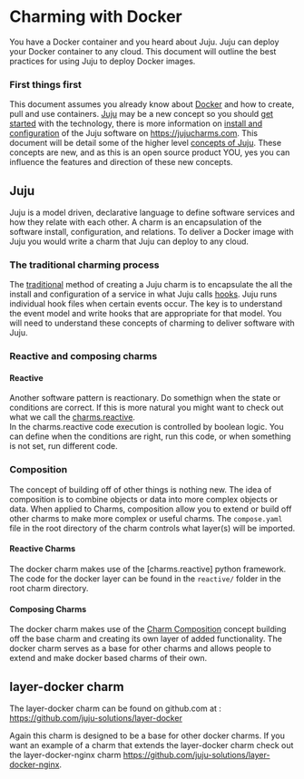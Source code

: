 # Charming with Docker
You have a Docker container and you heard about Juju.  Juju can deploy your
Docker container to any cloud. This document will outline the best practices
for using Juju to deploy Docker images.

### First things first
This document assumes you already know about [Docker](http://docker.com) and
how to create, pull and use containers.
[Juju](https://jujucharms.com/docs/stable/about-juju) may be a new
concept so you should [get started](https://jujucharms.com/get-started)
with the technology, there is more information on
[install and configuration](https://jujucharms.com/docs/stable/getting-started)
of the Juju software on <https://jujucharms.com>.  This document will be
detail some of the higher level
[concepts of Juju](https://jujucharms.com/docs/stable/glossary).  These
concepts are new, and as this is an open source product YOU, yes you can
influence the features and direction of these new concepts.

## Juju
Juju is a model driven, declarative language to define software services and
how they relate with each other. A charm is an encapsulation of the software
install, configuration, and relations. To deliver a Docker image with Juju you
would write a charm that Juju can deploy to any cloud.

### The traditional charming process
The [traditional](https://jujucharms.com/docs/master/authors-charm-writing)
method of creating a Juju charm is to encapsulate the all the
install and configuration of a service in what Juju calls
[hooks](https://jujucharms.com/docs/stable/authors-charm-hooks). Juju runs
individual hook files when certain events occur.  The key is to understand the
event model and write hooks that are appropriate for that model.  You will need
to understand these concepts of charming to deliver software with Juju.

### Reactive and composing charms
#### Reactive
Another software pattern is reactionary.  Do somethign when the state or
conditions are correct.  If this is more natural you might want to check out
what we call the [charms.reactive](http://pythonhosted.org/charms.reactive/).  
In the charms.reactive code execution is controlled by boolean logic.
You can define when the conditions are right, run this code, or when something
is not set, run different code.

### Composition
The concept of building off of other things is nothing new.  The idea of
composition is to combine objects or data into more complex objects or data.
When applied to Charms, composition allow you to extend or build off other
charms to make more complex or useful charms.  The `compose.yaml` file in the
root directory of the charm controls what layer(s) will be imported.

#### Reactive Charms
The docker charm makes use of the [charms.reactive] python framework. The code
for the docker layer can be found in the `reactive/` folder in the root charm
directory.

#### Composing Charms
The docker charm makes use of the
[Charm Composition](https://jujucharms.com/docs/master/authors-charm-composing)
concept building off the base charm and creating its own layer of added
functionality.  The docker charm serves as a base for other charms and allows
people to extend and make docker based charms of their own.

## layer-docker charm
The layer-docker charm can be found on github.com at :
<https://github.com/juju-solutions/layer-docker>

Again this charm is designed to be a base for other docker charms.  If you want
an example of a charm that extends the layer-docker charm check out the
layer-docker-nginx charm <https://github.com/juju-solutions/layer-docker-nginx>.
